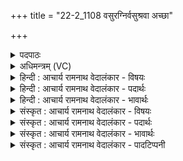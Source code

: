 +++
title = "22-2_1108 वसुरग्निर्वसुश्रवा अच्छा"

+++
<details><summary>पदपाठः</summary>

व꣡सुः꣢꣯। अ꣣ग्निः꣢। व꣡सु꣢꣯श्रवाः। व꣡सु꣢꣯। श्र꣣वाः। अ꣡च्छ꣢꣯। न꣣क्षि। द्युम꣡त्त꣢मः। र꣣यि꣢म्। दाः꣣। ११०८।
</details>

<details><summary>अधिमन्त्रम् (VC)</summary>

- अग्निः
- बन्धुः सुबन्धुः श्रुतबन्धुर्विप्रबन्धुश्च क्रमेण गौपायना लौपायना वा
- द्विपदा विराट्
- पञ्चमः
</details>

<details><summary>हिन्दी : आचार्य रामनाथ वेदालंकार - विषयः</summary>

आगे पुनः उसी विषय को कहा गया है।
</details>

<details><summary>हिन्दी : आचार्य रामनाथ वेदालंकार - पदार्थः</summary>

पदार्थान्वय -  (अग्निः)अग्रनायक परमात्मा,राजा वा विद्वान् आचार्य(वसुः)सद्गुणों का निवासक और(वसुश्रवाः)विद्यादि धनों से कीर्तिमान् है। हे परमात्मन् राजन् वा आचार्य!आप(अच्छ)हमारे अभिमुख(नक्षि)प्राप्त होओ।(द्युमत्तमः)अत्यधिक तेजस्वी आप(रयिम्)विविध दिव्य और भौतिक धन(दाः)दो ॥२॥
</details>

<details><summary>हिन्दी : आचार्य रामनाथ वेदालंकार - भावार्थः</summary>

भावार्थ -  परमात्मा,राजा और आचार्य के गुण-कर्मों को देखकर उनसे लोगों को लाभ प्राप्त करना योग्य है ॥२॥
</details>

<details><summary>संस्कृत : आचार्य रामनाथ वेदालंकार - विषयः</summary>

अथ पुनस्तमेव विषयमाह।
</details>

<details><summary>संस्कृत : आचार्य रामनाथ वेदालंकार - पदार्थः</summary>

पदार्थान्वय -  (अग्निः)अग्रनायकः परमात्मा राजा विद्वान् आचार्यो वा(वसुः)सुद्गुणानां वासयिता, (वसुश्रवाः)वसुभिः विद्यादिधनैः श्रवः कीर्तिर्यस्य तादृशश्च अस्ति। हे परमात्मन् राजन् आचार्य वा!त्वम्(अच्छ)अस्मदभिमुखम्(नक्षि)प्राप्नुहि, (द्युमत्तमः)तेजस्वितमः त्वम्(रयिम्)विविधं दिव्यं भौतिकं च धनम्(दाः)देहि ॥२॥२
</details>

<details><summary>संस्कृत : आचार्य रामनाथ वेदालंकार - भावार्थः</summary>

भावार्थ -  परमात्मनो नृपतेराचार्यस्य च गुणकर्माणि दृष्ट्वा तत्सकाशाल्लाभान् प्राप्तुमर्हन्ति जनाः ॥२॥
</details>

<details><summary>संस्कृत : आचार्य रामनाथ वेदालंकार - पादटिप्पनी</summary>

टिप्पनी -   १.ऋ० ५।२४।२,‘द्यु॒मत्त॑मं’ इति पाठः। २. ऋग्भाष्ये दयानन्दर्षिरस्मिन्नपि मन्त्रे राजधर्ममाह।
</details>